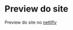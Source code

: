 # Preview do site

Preview do site no [netlifly](https://facebook.github.io/create-react-app/docs/deployment)
